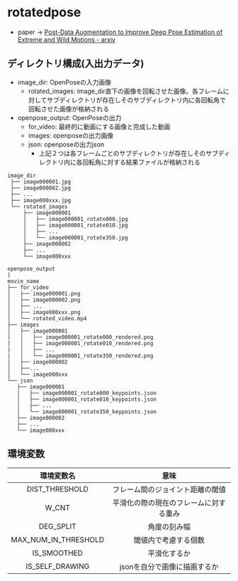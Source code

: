 # rotatedpose
- paper -> [Post-Data Augmentation to Improve Deep Pose Estimation of Extreme and Wild Motions - arxiv](https://arxiv.org/abs/1902.04250)

## ディレクトリ構成(入出力データ)
- image\_dir: OpenPoseの入力画像
  - rotated\_images: image\_dir直下の画像を回転させた画像。各フレームに対してサブディレクトリが存在しそのサブディレクトリ内に各回転角で回転させた画像が格納される
- openpose\_output: OpenPoseの出力
  - for\_video: 最終的に動画にする画像と完成した動画
  - images: openposeの出力画像
  - json: openposeの出力json
    - 上記２つは各フレームごとのサブディレクトリが存在しそのサブディレクトリ内に各回転角に対する結果ファイルが格納される
```
image_dir
 ├── image000001.jpg
 ├── image000002.jpg
 ├── ...
 ├── image000xxx.jpg
 └── rotated_images
     ├── image000001
     │   ├── image000001_rotate000.jpg
     │   ├── image000001_rotate010.jpg
     │   ├── ...
     │   └── image000001_rotate350.jpg
     ├── image000002
     ├── ...
     └── image000xxx

openpose_output
|
movie_name
├── for_video
│   ├── image000001.png
│   ├── image000002.png
│   ├── ...
│   ├── image000xxx.png
│   └── rotated_video.mp4
├── images
│   ├── image000001
|   |   ├── image000001_rotate000_rendered.png
|   │   ├── image000001_rotate010_rendered.png
|   │   ├── ...
|   │   └── image000001_rotate350_rendered.png
│   ├── image000002
│   ├──...
│   └── image000xxx
└── json
   ├── image000001
   |   ├── image000001_rotate000_keypoints.json
   │   ├── image000001_rotate010_keypoints.json
   │   ├── ...
   │   └── image000001_rotate350_keypoints.json
   ├── image000002
   ├── ...
   └── image000xxx
```

## 環境変数

| 環境変数名 | 意味 |
|:-:|:-:|
| DIST\_THRESHOLD | フレーム間のジョイント距離の閾値 |
| W\_CNT | 平滑化の際の現在のフレームに対する重み |
| DEG\_SPLIT | 角度の刻み幅 |
| MAX\_NUM\_IN\_THRESHOLD | 閾値内で考慮する個数 |
| IS\_SMOOTHED | 平滑化するか |
| IS\_SELF\_DRAWING | jsonを自分で画像に描画するか |
